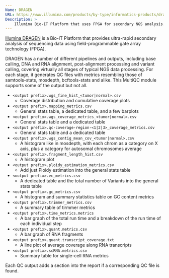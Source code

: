 ```yaml
---
Name: DRAGEN
URL: https://www.illumina.com/products/by-type/informatics-products/dragen-bio-it-platform.html
Description: >
    Illumina Bio-IT Platform that uses FPGA for secondary NGS analysis.
---
```


[Illumina DRAGEN](https://www.illumina.com/products/by-type/informatics-products/dragen-bio-it-platform.html)
is a Bio-IT Platform that provides ultra-rapid secondary analysis of sequencing data using field-programmable
gate array technology (FPGA).

DRAGEN has a number of different pipelines and outputs, including base calling, DNA and RNA alignment,
post-alignment processing and variant calling, covering virtually all stages of typical NGS data processing.
For each stage, it generates QC files with metrics resembling those of samtools-stats, mosdepth, bcftools-stats
and alike. This MultiQC module supports some of the output but not all.

* `<output prefix>.wgs_fine_hist_<tumor|normal>.csv`
    * Coverage distribution and cumulative coverage plots
* `<output prefix>.mapping_metrics.csv`
    * General stats table, a dedicated table, and a few barplots
* `<output prefix>.wgs_coverage_metrics_<tumor|normal>.csv`
    * General stats table and a dedicated table
* `<output prefix>.qc-coverage-region-<1|2|3>_coverage_metrics.csv`
    * General stats table and a dedicated table
* `<output prefix>.wgs_contig_mean_cov_<tumor|normal>.csv`
    * A histogram like in mosdepth, with each chrom as a category on X axis, plus a category for autosomal chromosomes average
* `<output prefix>.fragment_length_hist.csv`
    * A histogram plot
* `<output prefix>.ploidy_estimation_metrics.csv`
    * Add just Ploidy estimation into the general stats table
* `<output prefix>.vc_metrics.csv`
    * A dedicated table and the total number of Variants into the general stats table
* `<output prefix>.gc_metrics.csv`
    * A histogram and summary statistics table on GC content metrics
* `<output prefix>.trimmer_metrics.csv`
    * A summary table of tirmmer metrics
* `<output prefix>.time_metrics.metrics`
    * A bar graph of the total run time and a breakdown of the run time of each individual step
* `<output prefix>.quant.metrics.csv`
    * A bar graph of RNA fragments
* `<output prefix>.quant.transcript_coverage.txt`
    * A line plot of average coverage along RNA transcripts
* `<output prefix>.scRNA.metrics.csv`
    * Summary table for single-cell RNA metrics

Each QC output adds a section into the report if a corresponding QC file is found.
